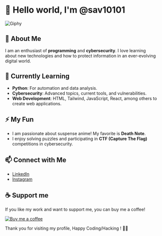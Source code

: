 # 👋 Hello world, I'm @sav10101

![Giphy](https://media.giphy.com/media/YmZOBDYBcmWK4/giphy.gif)

## 👀 About Me
I am an enthusiast of **programming** and **cybersecurity**. I love learning about new technologies and how to protect information in an ever-evolving digital world.

## 🌱 Currently Learning
- **Python**: For automation and data analysis.
- **Cybersecurity**: Advanced topics, current tools, and vulnerabilities.
- **Web Development**: HTML, Tailwind, JavaScript, React, among others to create web applications.

## ⚡ My Fun
- I am passionate about suspense anime! My favorite is **Death Note**.
- I enjoy solving puzzles and participating in **CTF (Capture The Flag)** competitions in cybersecurity.

## 📫 Connect with Me
- [LinkedIn](https://www.linkedin.com/in/frank-agustin-619225252/)
- [Instagram](https://instagram.com/sav.10101)

## ☕ Support me
If you like my work and want to support me, you can buy me a coffee!

[![Buy me a coffee](https://www.buymeacoffee.com/assets/img/custom_images/orange_img.png)](https://www.buymeacoffee.com/tu-usuario)

Thank you for visiting my profile, Happy Coding/Hacking ! 🚀😈

